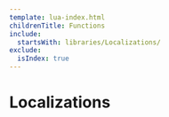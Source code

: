 ```yaml
---
template: lua-index.html
childrenTitle: Functions
include:
  startsWith: libraries/Localizations/
exclude:
  isIndex: true
---
```


# Localizations
